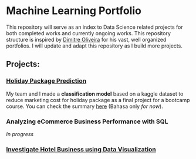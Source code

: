# Machine Learning Portfolio

This repository will serve as an index to Data Science related projects for both completed works and currently ongoing works. This repository structure is inspired by [Dimitre Oliveira](https://github.com/dimitreOliveira) for his vast, well organized portfolios. I will update and adapt this repository as I build more projects.

## Projects:

### [Holiday Package Prediction](https://github.com/andreadeputra/Rakamin_Final_Project)
My team and I made a **classification model** based on a kaggle dataset to reduce marketing cost for holiday package as a final project for a bootcamp course. You can check the summary [here](https://github.com/andreadeputra/Rakamin_Final_Project/blob/main/README.md) (Bahasa only *for now*).

### Analyzing eCommerce Business Performance with SQL
*In progress*

### [Investigate Hotel Business using Data Visualization]()
